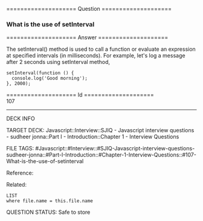 ==================== Question ====================  

### What is the use of setInterval  

==================== Answer ====================  

The setInterval() method is used to call a function or evaluate an expression at specified intervals (in milliseconds). For example, let's log a message after 2 seconds using setInterval method,

<!-- codeblock-start -->
<pre><code class="hljs language-javascript"><span class="hljs-built_in">setInterval</span>(<span class="hljs-keyword">function</span> (<span class="hljs-params"></span>) {
  <span class="hljs-variable language_">console</span>.<span class="hljs-title function_">log</span>(<span class="hljs-string">'Good morning'</span>);
}, <span class="hljs-number">2000</span>);
</code></pre>
<!-- codeblock-end -->

==================== Id ====================  
107

---

DECK INFO

TARGET DECK: Javascript::Interview::SJIQ - Javascript interview questions - sudheer jonna::Part I - Introduction::Chapter 1 - Interview Questions

FILE TAGS: #Javascript::#Interview::#SJIQ-Javascript-interview-questions-sudheer-jonna::#Part-I-Introduction::#Chapter-1-Interview-Questions::#107-What-is-the-use-of-setinterval

Reference:

Related:

```dataview
LIST
where file.name = this.file.name
```

QUESTION STATUS: Safe to store
